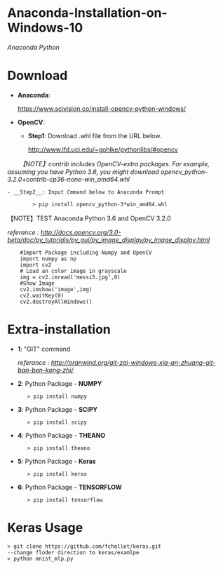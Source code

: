 # Anaconda-Installation-on-Windows-10
 *Anaconda Python*

# Download
- __Anaconda__:

    https://www.scivision.co/install-opencv-python-windows/
    
- __OpenCV__:

    - __Step1__: Download .whl file from the URL below.
    
         http://www.lfd.uci.edu/~gohlke/pythonlibs/#opencv

        *【NOTE】contrib includes OpenCV-extra packages.*
        *For example, assuming you have Python 3.6, you might download opencv_python-3.2.0+contrib-cp36-none-win_amd64.whl*
        
    - __Step2__: Input Cmmand below to Anaconda Prompt

            > pip install opencv_python-3*win_amd64.whl


【NOTE】TEST Anaconda Python 3.6 and OpenCV 3.2.0

*referance : http://docs.opencv.org/3.0-beta/doc/py_tutorials/py_gui/py_image_display/py_image_display.html*

        #Import Package including Numpy and OpenCV
        import numpy as np
        import cv2
        # Load an color image in grayscale
        img = cv2.imread('messi5.jpg',0)
        #Show Image
        cv2.imshow('image',img)
        cv2.waitKey(0)
        cv2.destroyAllWindows()

# Extra-installation 

   - __1__: "GIT" command

        *referance : http://oranwind.org/git-zai-windows-xia-an-zhuang-git-ban-ben-kong-zhi/*

   - __2__: Python Package - __NUMPY__
   
            > pip install numpy
        
   - __3__: Python Package - __SCIPY__

            > pip install scipy
        
   - __4__: Python Package - __THEANO__

            > pip install theano
        
   - __5__: Python Package - __Keras__

            > pip install keras
        
   - __6__: Python Package - __TENSORFLOW__
    
            > pip install tensorflow

# Keras Usage

    > git clone https://github.com/fchollet/keras.git
    --change floder direction to keras/examlpe
    > python mnist_mlp.py
